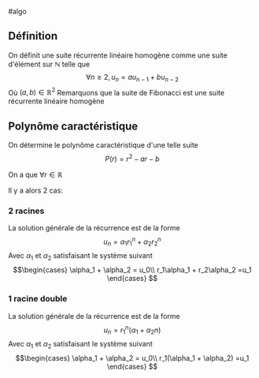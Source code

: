 #algo 
## Définition
On définit une suite récurrente linéaire homogène comme une suite d'élément sur $\mathbb{N}$ telle que
$$\forall n \geq 2, u_n = au_{n-1} + bu_{n-2}$$ Où $(a,b) \in \mathbb{R}^2$
Remarquons que la suite de Fibonacci est une suite récurrente linéaire homogène

## Polynôme caractéristique
On détermine le polynôme caractéristique d'une telle suite
$$P(r) = r^2 - ar - b $$

On a que $\forall r \in \mathbb{R}$


Il y a alors 2 cas:
### 2 racines
La solution générale de la récurrence est de la forme
$$u_n = \alpha_1 r_1^n + \alpha_2 r_2^n$$
Avec $\alpha_1$ et $\alpha_2$ satisfaisant le système suivant
$$\begin{cases} 
      \alpha_1 + \alpha_2 = u_0\\
      r_1\alpha_1 + r_2\alpha_2 =u_1
   \end{cases}
$$

### 1 racine double
La solution générale de la récurrence est de la forme
$$u_n = r_1^n (\alpha_1+\alpha_2n)$$
Avec $\alpha_1$ et $\alpha_2$ satisfaisant le système suivant
$$\begin{cases} 
      \alpha_1 + \alpha_2 = u_0\\
      r_1(\alpha_1 + \alpha_2) =u_1
   \end{cases}
$$
